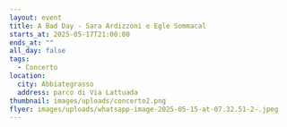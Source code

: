 ```yaml
---
layout: event
title: A Bad Day - Sara Ardizzoni e Egle Sommacal
starts_at: 2025-05-17T21:00:00
ends_at: ""
all_day: false
tags:
  - Concerto
location:
  city: Abbiategrasso
  address: parco di Via Lattuada
thumbnail: images/uploads/concerto2.png
flyer: images/uploads/whatsapp-image-2025-05-15-at-07.32.51-2-.jpeg
---
```

